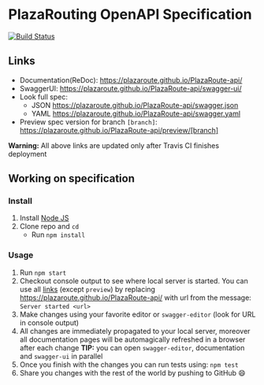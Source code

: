 # PlazaRouting OpenAPI Specification
[![Build Status](https://travis-ci.org/PlazaRoute/PlazaRoute-api.svg?branch=master)](https://travis-ci.org/PlazaRoute/PlazaRoute-api)

## Links

- Documentation(ReDoc): https://plazaroute.github.io/PlazaRoute-api/
- SwaggerUI: https://plazaroute.github.io/PlazaRoute-api/swagger-ui/
- Look full spec:
    + JSON https://plazaroute.github.io/PlazaRoute-api/swagger.json
    + YAML https://plazaroute.github.io/PlazaRoute-api/swagger.yaml
- Preview spec version for branch `[branch]`: https://plazaroute.github.io/PlazaRoute-api/preview/[branch]

**Warning:** All above links are updated only after Travis CI finishes deployment

## Working on specification
### Install

1. Install [Node JS](https://nodejs.org/)
2. Clone repo and `cd`
    + Run `npm install`

### Usage

1. Run `npm start`
2. Checkout console output to see where local server is started. You can use all [links](#links) (except `preview`) by replacing https://plazaroute.github.io/PlazaRoute-api/ with url from the message: `Server started <url>`
3. Make changes using your favorite editor or `swagger-editor` (look for URL in console output)
4. All changes are immediately propagated to your local server, moreover all documentation pages will be automagically refreshed in a browser after each change
**TIP:** you can open `swagger-editor`, documentation and `swagger-ui` in parallel
5. Once you finish with the changes you can run tests using: `npm test`
6. Share you changes with the rest of the world by pushing to GitHub :smile:
